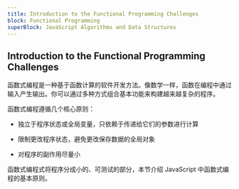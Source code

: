 ```yaml
---
title: Introduction to the Functional Programming Challenges
block: Functional Programming
superBlock: JavaScript Algorithms and Data Structures
---
```

## Introduction to the Functional Programming Challenges

函数式编程是一种基于函数计算的软件开发方法。像数学一样，函数在编程中通过输入产生输出。你可以通过多种方式组合基本功能来构建越来越复杂的程序。

函数式编程遵循几个核心原则：

* 独立于程序状态或全局变量，只依赖于传递给它们的参数进行计算

* 限制更改程序状态，避免更改保存数据的全局对象

* 对程序的副作用尽量小

函数式编程式将程序分成小的、可测试的部分，本节介绍 JavaScript 中函数式编程的基本原则。

